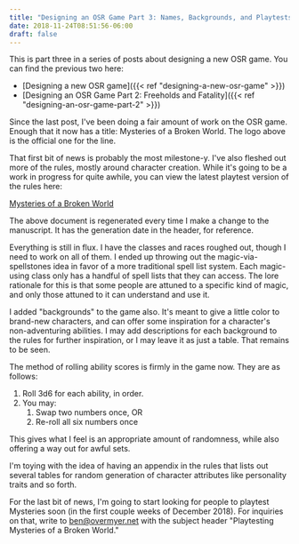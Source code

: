 ```yaml
---
title: "Designing an OSR Game Part 3: Names, Backgrounds, and Playtests"
date: 2018-11-24T08:51:56-06:00
draft: false
---
```

This is part three in a series of posts about designing a new OSR game. You can find the previous two here:

* [Designing a new OSR game]({{< ref "designing-a-new-osr-game" >}})
* [Designing an OSR Game Part 2: Freeholds and Fatality]({{< ref "designing-an-osr-game-part-2" >}})

Since the last post, I've been doing a fair amount of work on the OSR game. Enough that it now has a title: Mysteries of a Broken World. The logo above is the official one for the line.

That first bit of news is probably the most milestone-y. I've also fleshed out more of the rules, mostly around character creation. While it's going to be a work in progress for quite awhile, you can view the latest playtest version of the rules here:

[Mysteries of a Broken World](/games/mysteriesofabrokenworld.pdf)

The above document is regenerated every time I make a change to the manuscript. It has the generation date in the header, for reference.

Everything is still in flux. I have the classes and races roughed out, though I need to work on all of them. I ended up throwing out the magic-via-spellstones idea in favor of a more traditional spell list system. Each magic-using class only has a handful of spell lists that they can access. The lore rationale for this is that some people are attuned to a specific kind of magic, and only those attuned to it can understand and use it.

I added "backgrounds" to the game also. It's meant to give a little color to brand-new characters, and can offer some inspiration for a character's non-adventuring abilities. I may add descriptions for each background to the rules for further inspiration, or I may leave it as just a table. That remains to be seen.

The method of rolling ability scores is firmly in the game now. They are as follows:

1. Roll 3d6 for each ability, in order.
2. You may:
    1. Swap two numbers once, OR
    2. Re-roll all six numbers once

This gives what I feel is an appropriate amount of randomness, while also offering a way out for awful sets.

I'm toying with the idea of having an appendix in the rules that lists out several tables for random generation of character attributes like personality traits and so forth.

For the last bit of news, I'm going to start looking for people to playtest Mysteries soon (in the first couple weeks of December 2018). For inquiries on that, write to ben@overmyer.net with the subject header "Playtesting Mysteries of a Broken World."
